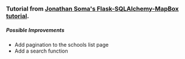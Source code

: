 ### Tutorial from [Jonathan Soma's Flask-SQLAlchemy-MapBox tutorial](http://jonathansoma.com/tutorials/flask-sqlalchemy-mapbox/index.html).  ### 

##### Possible Improvements  #####
- Add pagination to the schools list page  
- Add a search function  
